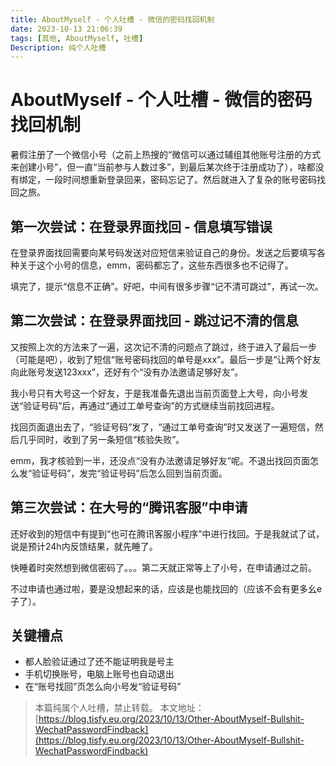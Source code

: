 ```yaml
---
title: AboutMyself - 个人吐槽 - 微信的密码找回机制
date: 2023-10-13 21:06:39
tags: [其他, AboutMyself, 吐槽]
Description: 纯个人吐槽
---
```


# AboutMyself - 个人吐槽 - 微信的密码找回机制

暑假注册了一个微信小号（之前上热搜的“微信可以通过辅组其他账号注册的方式来创建小号”，但一直“当前参与人数过多”，到最后某次终于注册成功了），啥都没有绑定，一段时间想重新登录回来，密码忘记了。然后就进入了复杂的账号密码找回之旅。

## 第一次尝试：在登录界面找回 - 信息填写错误

在登录界面找回需要向某号码发送对应短信来验证自己的身份。发送之后要填写各种关于这个小号的信息，emm，密码都忘了，这些东西很多也不记得了。

填完了，提示“信息不正确”。好吧，中间有很多步骤“记不清可跳过”，再试一次。

## 第二次尝试：在登录界面找回 - 跳过记不清的信息

又按照上次的方法来了一遍，这次记不清的问题点了跳过，终于进入了最后一步（可能是吧），收到了短信“账号密码找回的单号是xxx”。最后一步是“让两个好友向此账号发送123xxx”，还好有个“没有办法邀请足够好友”。

我小号只有大号这一个好友，于是我准备先退出当前页面登上大号，向小号发送“验证号码”后，再通过“通过工单号查询”的方式继续当前找回进程。

找回页面退出去了，“验证号码”发了，“通过工单号查询”时又发送了一遍短信，然后几乎同时，收到了另一条短信“核验失败”。

emm，我才核验到一半，还没点“没有办法邀请足够好友”呢。不退出找回页面怎么发“验证号码”，发完“验证号码”后怎么回到当前页面。

## 第三次尝试：在大号的“腾讯客服”中申请

还好收到的短信中有提到“也可在腾讯客服小程序”中进行找回。于是我就试了试，说是预计24h内反馈结果，就先睡了。

快睡着时突然想到微信密码了。。。第二天就正常等上了小号，在申请通过之前。

不过申请也通过啦，要是没想起来的话，应该是也能找回的（应该不会有更多幺e子了）。

## 关键槽点

+ 都人脸验证通过了还不能证明我是号主
+ 手机切换账号，电脑上账号也自动退出
+ 在“账号找回”页怎么向小号发“验证号码”

> 本篇纯属个人吐槽，禁止转载。
> 本文地址：[https://blog.tisfy.eu.org/2023/10/13/Other-AboutMyself-Bullshit-WechatPasswordFindback](https://blog.tisfy.eu.org/2023/10/13/Other-AboutMyself-Bullshit-WechatPasswordFindback)